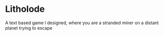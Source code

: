 # Litholode
A text based game I designed, where you are a stranded miner on a distant planet trying to escape
